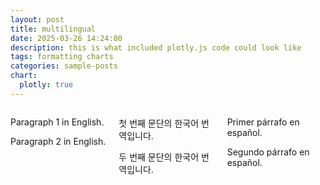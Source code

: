 ```yaml
---
layout: post
title: multilingual
date: 2025-03-26 14:24:00
description: this is what included plotly.js code could look like
tags: formatting charts
categories: sample-posts
chart:
  plotly: true
---
```


<style>
  .grid-container {
    display: grid;
    grid-template-columns: 1fr 1fr 1fr;
    gap: 16px;
  }
  .grid-item {
    vertical-align: top;
  }
</style>

<div class="grid-container">
  <div class="grid-item">
    <p>Paragraph 1 in English.</p>
    <p>Paragraph 2 in English.</p>
  </div>
  <div class="grid-item">
    <p>첫 번째 문단의 한국어 번역입니다.</p>
    <p>두 번째 문단의 한국어 번역입니다.</p>
  </div>
  <div class="grid-item">
    <p>Primer párrafo en español.</p>
    <p>Segundo párrafo en español.</p>
  </div>
</div>
